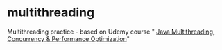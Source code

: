 # multithreading
Multithreading practice - based on Udemy course " [Java Multithreading, Concurrency &amp; Performance Optimization](https://www.udemy.com/course/java-multithreading-concurrency-performance-optimization/)"
